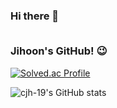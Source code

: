 <h3>
  <strong>
   Hi there 👋

  </strong><br>
  <strong>
    Jihoon's GitHub! 😉
  </strong><br>
</h3>

<p>
  <a href="https://solved.ac/gns8812"><img src="http://mazassumnida.wtf/api/v2/generate_badge?boj=gns8812" alt="Solved.ac Profile"></a>
</p>

<p>
  <img src="https://github-readme-stats.vercel.app/api?username=cjh-19&show_icons=true&theme=tokyonight" alt="cjh-19's GitHub stats"><br>
</p>
